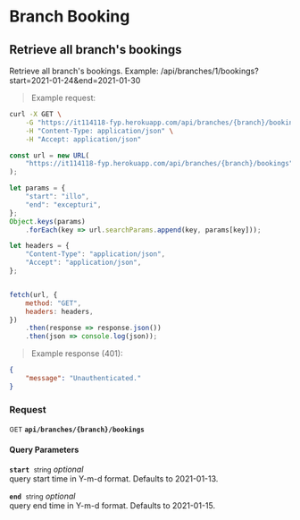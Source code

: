 # Branch Booking


## Retrieve all branch&#039;s bookings

Retrieve all branch&#039;s bookings. Example: /api/branches/1/bookings?start=2021-01-24&amp;end=2021-01-30




> Example request:

```bash
curl -X GET \
    -G "https://it114118-fyp.herokuapp.com/api/branches/{branch}/bookings?start=illo&end=excepturi" \
    -H "Content-Type: application/json" \
    -H "Accept: application/json"
```

```javascript
const url = new URL(
    "https://it114118-fyp.herokuapp.com/api/branches/{branch}/bookings"
);

let params = {
    "start": "illo",
    "end": "excepturi",
};
Object.keys(params)
    .forEach(key => url.searchParams.append(key, params[key]));

let headers = {
    "Content-Type": "application/json",
    "Accept": "application/json",
};


fetch(url, {
    method: "GET",
    headers: headers,
})
    .then(response => response.json())
    .then(json => console.log(json));
```


> Example response (401):

```json
{
    "message": "Unauthenticated."
}
```

### Request
<small class="badge badge-green">GET</small>
 **`api/branches/{branch}/bookings`**

<h4 class="fancy-heading-panel"><b>Query Parameters</b></h4>
<code><b>start</b></code>&nbsp; <small>string</small>         <i>optional</i>    <br>
    query start time in Y-m-d format. Defaults to 2021-01-13.

<code><b>end</b></code>&nbsp; <small>string</small>         <i>optional</i>    <br>
    query end time in Y-m-d format. Defaults to 2021-01-15.




